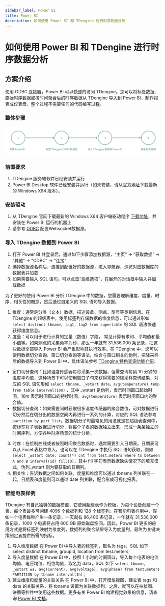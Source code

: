 ```yaml
---
sidebar_label: Power BI
title: Power BI
description: 如何使用 Power BI 和 TDengine 进行时序数据分析
---
```


# 如何使用 Power BI 和 TDengine 进行时序数据分析

## 方案介绍

使用 ODBC 连接器，Power BI 可以快速的访问 TDengine。您可以将标签数据、原始时序数据或按时间聚合后的时序数据从 TDengine 导入到 Power BI，制作报表或仪表盘，整个过程不需要任何的代码编写过程。

### 整体步骤
![Power BI use step](./powerbi-step-zh.webp)

### 前置要求
1. TDengine 服务端软件已经安装并运行
2. Power BI Desktop 软件已经安装并运行（如未安装，请从[官方地址](https://www.microsoft.com/zh-cn/download/details.aspx?id=58494)下载最新的 Windows X64 版本）。


### 安装驱动

1. 从 TDengine 官网下载最新的 Windows X64 客户端驱动程序 [下载地址](https://docs.taosdata.com/get-started/package/)，并安装在 Power BI 运行的机器上
2. 请参考 [ODBC](../../connector/odbc) 配置Websocket数据源。

### 导入 TDengine 数据到 Power BI

1. 打开 Power BI 并登录后，通过如下步骤添加数据源，“主页” -> “获取数据” -> “其他” -> “ODBC” -> “连接”
2. 选择数据源名称后，连接到配置好的数据源，进入导航器，浏览对应数据库的数据表并加载
3. 如果需要输入 SQL 语句，可以点击“高级选项”，在展开的对话框中输入并加载数据


为了更好的使用 Power BI 分析 TDengine 中的数据，您需要理解维度、度量、时序、相关性的概念，然后通过自定义的 SQL 语句导入数据。
1. 维度：通常是分类（文本）数据，描述设备、测点、型号等类别信息。在 TDengine 的超级表中，使用标签列存储数据的维度信息，可以通过形如 `select distinct tbname, tag1, tag2 from supertable` 的 SQL 语法快速获得维度信息。
2. 度量：可以用于进行计算的定量（数值）字段， 常见计算有求和、平均值和最小值等。如果测点的采集频率为秒，那么一年就有 31,536,000 条记录，把这些数据全部导入 Power BI 会严重影响其执行效率。在  TDengine 中，您可以使用数据切分查询、窗口切分查询等语法，结合与窗口相关的伪列，把降采样后的数据导入到 Power BI 中，具体语法参考 [TDengine 特色查询功能介绍](https://docs.taosdata.com/taos-sql/distinguished/)。
  - 窗口切分查询：比如温度传感器每秒采集一次数据，但需查询每隔 10 分钟的温度平均值，这种场景下可以使用窗口子句来获得需要的降采样查询结果，对应的 SQL 语句形如 `select tbname, _wstart date，avg(temperature) temp from table interval(10m)` ，其中 _wstart 是伪列，表示时间窗口起始时间，10m 表示时间窗口的持续时间，`avg(temperature)` 表示时间窗口内的聚合值。
  - 数据切分查询：如果需要同时获取很多温度传感器的聚合数值，可对数据进行切分然后在切分出的数据空间内再进行一系列的计算，对应的 SQL 语法参考 `partition by part_list`。数据切分子句最常见的用法就是在超级表查询中，按标签将子表数据进行切分，将每个子表的数据独立出来，形成一条条独立的时间序列，方便各种时序场景的统计分析。
3. 时序：在绘制曲线或者按照时间聚合数据时，通常需要引入日期表。日期表可以从 Excel 表格中导入，也可以在 TDengine 中执行 SQL 语句获取，例如 `select _wstart date, count(*) cnt from test.meters where ts between A and B interval(1d) fill(0)`，其中 fill 字句表示数据缺失情况下的填充模式，伪列_wstart 则为要获取的日期列。
4. 相关性：告诉数据之间如何关联，度量和维度可以通过 tbname 列关联在一起，日期表和度量则可以通过 date 列关联，配合形成可视化报表。


### 智能电表样例
TDengine 有自己独特的数据模型，它使用超级表作为模板，为每个设备创建一个表，每个表最多可创建 4096 个数据列和 128 个标签列。在智能电表样例中，假如一个电表每秒产生一条记录，一天就有 86,400 条记录，一年就有 31,536,000 条记录，1000 个电表将占用  600 GB 原始磁盘空间。因此，Power BI 更多的应用方式是将标签列映射为维度列，数据列的聚合结果导入为度量列，最终为关键决策制定者提供所需的指标。
1. 导入维度数据
在 Power BI 中导入表的标签列，取名为 tags，SQL 如下
select distinct tbname, groupid, location from test.meters;
2. 导入度量数据
在 Power BI 中，按照 1 小时的时间窗口，导入每个电表的电流均值、电压均值、相位均值，取名为 data，SQL 如下
`select tbname, _wstart ws, avg(current), avg(voltage), avg(phase) from test.meters PARTITION by tbname interval(1h)` ;
3. 建立维度和度量的关联关系
在 Power BI 中，打开模型视图，建立表 tags 和 data 的关联关系，将 tbname 设置为关联数据列。之后，就可以在柱状图、饼图等控件中使用这些数据。更多有关 Power BI 构建视觉效果的信息，请查询 [Power BI 文档](https://learn.microsoft.com/zh-cn/power-bi/)。